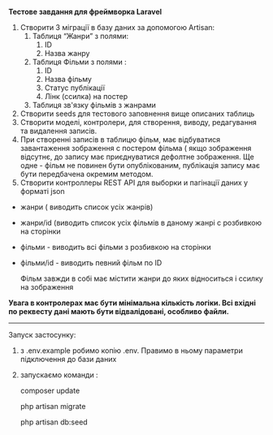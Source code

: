 **Тестове завдання для фреймворка Laravel**

1. Створити 3 міграції в базу даних за допомогою Artisan:
    1. Таблиця “Жанри” з полями:
        1. ID
        2. Назва жанру
    2. Таблиця Фільми з полями :
        1. ID
        2. Назва фільму
        3. Статус публікації
        4. Лінк (ссилка) на постер
    3. Таблиця зв'язку фільмів з жанрами
2. Створити seeds для тестового заповнення вище описаних таблиць
3. Створити моделі, контролери, для створення, виводу, редагування та видалення записів.
4. При створенні записів в таблицю фільм, має відбуватися завантаження зображення с постером фільма ( якщо зображення відсутнє, до запису має приєднуватися дефолтне зображення. Ще одне - фільм не повинен бути опублікованим, публікація запису має бути передбачена окремим методом.
5. Створити контроллеры REST API для выборки и пагінації даних у форматі json
- жанри ( виводить список усіх жанрів)
- жанри/id (виводить список усіх фільмів в даному жанрі с розбивкою на сторінки
- фільми \- виводить всі фільми з розбивкою на сторінки
- фільми/id \- виводить певний фільм по ID

  Фільм завжди в собі має містити жанри до яких відноситься і ссилку на зображення

**Увага в контролерах має бути мінімальна кількість логіки. Всі вхідні по реквесту дані мають бути відвалідовані, особливо файли.**

-----

Запуск застосунку:
  1. з .env.example робимо копію .env.  Правимо в ньому параметри підключення до бази даних
  2. запускаємо команди : 

       composer update

       php artisan migrate

       php artisan db:seed 
